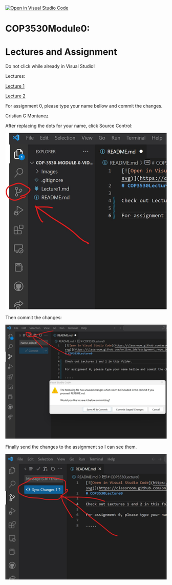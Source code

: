[![Open in Visual Studio Code](https://classroom.github.com/assets/open-in-vscode-c66648af7eb3fe8bc4f294546bfd86ef473780cde1dea487d3c4ff354943c9ae.svg)](https://classroom.github.com/online_ide?assignment_repo_id=9684606&assignment_repo_type=AssignmentRepo)
# COP3530Module0: 
# Lectures and Assignment

Do not click while already in Visual Studio!


Lectures:

[Lecture 1](/Lecture1.md)

[Lecture 2](/Lecture2.md)

For assignment 0, please type your name bellow and commit the changes.

Cristian G  Montanez


After replacing the dots for your name, click Source Control:

![Push Changes](/Images/PushChanges.jpg)

Then commit the changes:

![Commit Changes](/Images/CommitChanges.jpg)

Finally send the changes to the assignment so I can see them.

![Save Changes](/Images/SaveChanges.jpg)



